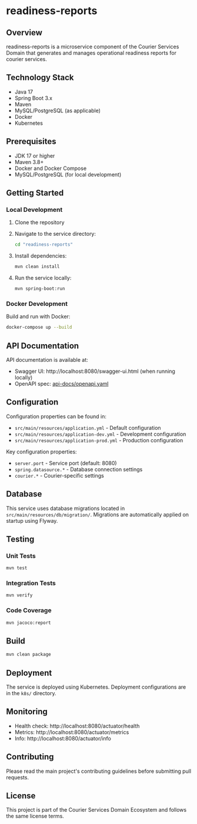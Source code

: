 # readiness-reports

## Overview
readiness-reports is a microservice component of the Courier Services Domain that generates and manages operational readiness reports for courier services.

## Technology Stack
- Java 17
- Spring Boot 3.x
- Maven
- MySQL/PostgreSQL (as applicable)
- Docker
- Kubernetes

## Prerequisites
- JDK 17 or higher
- Maven 3.8+
- Docker and Docker Compose
- MySQL/PostgreSQL (for local development)

## Getting Started

### Local Development
1. Clone the repository
2. Navigate to the service directory:
   ```bash
   cd "readiness-reports"
   ```

3. Install dependencies:
   ```bash
   mvn clean install
   ```

4. Run the service locally:
   ```bash
   mvn spring-boot:run
   ```

### Docker Development
Build and run with Docker:
```bash
docker-compose up --build
```

## API Documentation
API documentation is available at:
- Swagger UI: http://localhost:8080/swagger-ui.html (when running locally)
- OpenAPI spec: [api-docs/openapi.yaml](api-docs/openapi.yaml)

## Configuration
Configuration properties can be found in:
- `src/main/resources/application.yml` - Default configuration
- `src/main/resources/application-dev.yml` - Development configuration
- `src/main/resources/application-prod.yml` - Production configuration

Key configuration properties:
- `server.port` - Service port (default: 8080)
- `spring.datasource.*` - Database connection settings
- `courier.*` - Courier-specific settings

## Database
This service uses database migrations located in `src/main/resources/db/migration/`.
Migrations are automatically applied on startup using Flyway.

## Testing

### Unit Tests
```bash
mvn test
```

### Integration Tests
```bash
mvn verify
```

### Code Coverage
```bash
mvn jacoco:report
```

## Build
```bash
mvn clean package
```

## Deployment
The service is deployed using Kubernetes. Deployment configurations are in the `k8s/` directory.

## Monitoring
- Health check: http://localhost:8080/actuator/health
- Metrics: http://localhost:8080/actuator/metrics
- Info: http://localhost:8080/actuator/info

## Contributing
Please read the main project's contributing guidelines before submitting pull requests.

## License
This project is part of the Courier Services Domain Ecosystem and follows the same license terms.
